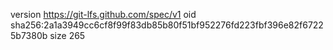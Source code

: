 version https://git-lfs.github.com/spec/v1
oid sha256:2a1a3949cc6cf8f99f83db85b80f51bf952276fd223fbf396e82f67225b7380b
size 265
